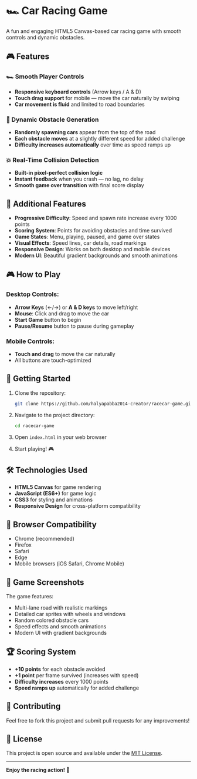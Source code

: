 # 🏎️ Car Racing Game

A fun and engaging HTML5 Canvas-based car racing game with smooth controls and dynamic obstacles.

## 🎮 Features

### 🏎️ Smooth Player Controls
- **Responsive keyboard controls** (Arrow keys / A & D)
- **Touch drag support** for mobile — move the car naturally by swiping
- **Car movement is fluid** and limited to road boundaries

### 🚧 Dynamic Obstacle Generation
- **Randomly spawning cars** appear from the top of the road
- **Each obstacle moves** at a slightly different speed for added challenge
- **Difficulty increases automatically** over time as speed ramps up

### 💥 Real-Time Collision Detection
- **Built-in pixel-perfect collision logic**
- **Instant feedback** when you crash — no lag, no delay
- **Smooth game over transition** with final score display

## 🎯 Additional Features

- **Progressive Difficulty**: Speed and spawn rate increase every 1000 points
- **Scoring System**: Points for avoiding obstacles and time survived
- **Game States**: Menu, playing, paused, and game over states
- **Visual Effects**: Speed lines, car details, road markings
- **Responsive Design**: Works on both desktop and mobile devices
- **Modern UI**: Beautiful gradient backgrounds and smooth animations

## 🎮 How to Play

### Desktop Controls:
- **Arrow Keys** (←/→) or **A & D keys** to move left/right
- **Mouse**: Click and drag to move the car
- **Start Game** button to begin
- **Pause/Resume** button to pause during gameplay

### Mobile Controls:
- **Touch and drag** to move the car naturally
- All buttons are touch-optimized

## 🚀 Getting Started

1. Clone the repository:
   ```bash
   git clone https://github.com/halyapabba2014-creator/racecar-game.git
   ```

2. Navigate to the project directory:
   ```bash
   cd racecar-game
   ```

3. Open `index.html` in your web browser

4. Start playing! 🎮

## 🛠️ Technologies Used

- **HTML5 Canvas** for game rendering
- **JavaScript (ES6+)** for game logic
- **CSS3** for styling and animations
- **Responsive Design** for cross-platform compatibility

## 📱 Browser Compatibility

- Chrome (recommended)
- Firefox
- Safari
- Edge
- Mobile browsers (iOS Safari, Chrome Mobile)

## 🎨 Game Screenshots

The game features:
- Multi-lane road with realistic markings
- Detailed car sprites with wheels and windows
- Random colored obstacle cars
- Speed effects and smooth animations
- Modern UI with gradient backgrounds

## 🏆 Scoring System

- **+10 points** for each obstacle avoided
- **+1 point** per frame survived (increases with speed)
- **Difficulty increases** every 1000 points
- **Speed ramps up** automatically for added challenge

## 🤝 Contributing

Feel free to fork this project and submit pull requests for any improvements!

## 📄 License

This project is open source and available under the [MIT License](LICENSE).

---

**Enjoy the racing action! 🏁**
